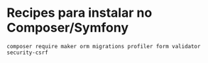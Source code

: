 # Recipes para instalar no Composer/Symfony
```
composer require maker orm migrations profiler form validator security-csrf
```
